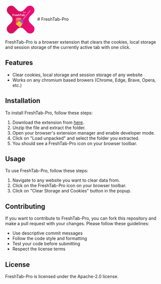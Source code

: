 
<img align="center" width="100" height="100" src="https://raw.githubusercontent.com/L337C0D3R/FreshTab-Pro/main/assets/icon128.png">
# FreshTab-Pro

FreshTab-Pro is a browser extension that clears the cookies, local storage and session storage of the currently active tab with one click.

## Features

- Clear cookies, local storage and session storage of any website
- Works on any chromium based browers (Chrome, Edge, Brave, Opera, etc.)

## Installation

To install FreshTab-Pro, follow these steps:

1. Download the extension from [here]([https://example.com/freshtab-pro.zip](https://github.com/L337C0D3R/FreshTab-Pro/releases/download/v1.0/FreshTab-Pro_v1.0.zip)).
2. Unzip the file and extract the folder.
3. Open your browser's extension manager and enable developer mode.
4. Click on "Load unpacked" and select the folder you extracted.
5. You should see a FreshTab-Pro icon on your browser toolbar.

## Usage

To use FreshTab-Pro, follow these steps:

1. Navigate to any website you want to clear data from.
2. Click on the FreshTab-Pro icon on your browser toolbar.
3. Click on "Clear Storage and Cookies" button in the popup.

## Contributing

If you want to contribute to FreshTab-Pro, you can fork this repository and make a pull request with your changes. Please follow these guidelines:

- Use descriptive commit messages
- Follow the code style and formatting
- Test your code before submitting
- Respect the license terms

## License

FreshTab-Pro is licensed under the Apache-2.0 license.
